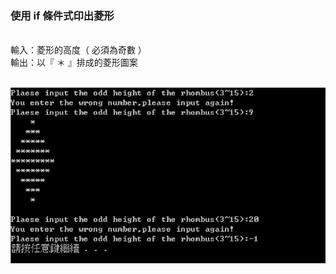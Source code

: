### 使用 if 條件式印出菱形
<br/>
輸入：菱形的高度（ 必須為奇數 ）
<br/>
輸出：以『 ＊ 』排成的菱形圖案
<br/><br/>

![image](https://github.com/veryjimmy/Cpp-Programming_hw2/blob/master/ex1.png)